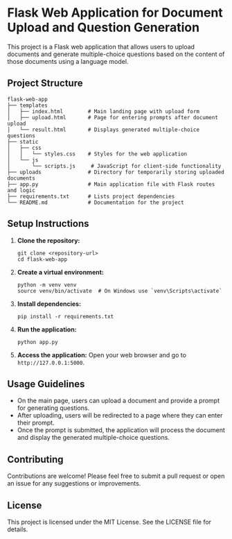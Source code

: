 # Flask Web Application for Document Upload and Question Generation

This project is a Flask web application that allows users to upload documents and generate multiple-choice questions based on the content of those documents using a language model.

## Project Structure

```
flask-web-app
├── templates
│   ├── index.html        # Main landing page with upload form
│   ├── upload.html       # Page for entering prompts after document upload
│   └── result.html       # Displays generated multiple-choice questions
├── static
│   ├── css
│   │   └── styles.css    # Styles for the web application
│   └── js
│       └── scripts.js     # JavaScript for client-side functionality
├── uploads               # Directory for temporarily storing uploaded documents
├── app.py                # Main application file with Flask routes and logic
├── requirements.txt      # Lists project dependencies
└── README.md             # Documentation for the project
```

## Setup Instructions

1. **Clone the repository:**
   ```
   git clone <repository-url>
   cd flask-web-app
   ```

2. **Create a virtual environment:**
   ```
   python -m venv venv
   source venv/bin/activate  # On Windows use `venv\Scripts\activate`
   ```

3. **Install dependencies:**
   ```
   pip install -r requirements.txt
   ```

4. **Run the application:**
   ```
   python app.py
   ```

5. **Access the application:**
   Open your web browser and go to `http://127.0.0.1:5000`.

## Usage Guidelines

- On the main page, users can upload a document and provide a prompt for generating questions.
- After uploading, users will be redirected to a page where they can enter their prompt.
- Once the prompt is submitted, the application will process the document and display the generated multiple-choice questions.

## Contributing

Contributions are welcome! Please feel free to submit a pull request or open an issue for any suggestions or improvements.

## License

This project is licensed under the MIT License. See the LICENSE file for details.